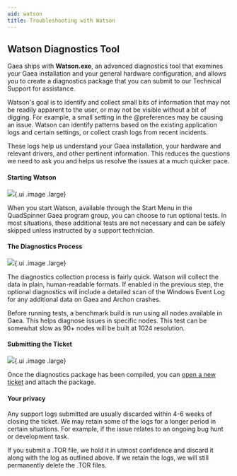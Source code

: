 ```yaml
---
uid: watson
title: Troubleshooting with Watson
---
```


## Watson Diagnostics Tool

Gaea ships with **Watson.exe**, an advanced diagnostics tool that
examines your Gaea installation and your general hardware
configuration, and allows you to create a diagnostics package that you
can submit to our Technical Support for assistance.

Watson's goal is to identify and collect small bits of information that
may not be readily apparent to the user, or may not be visible without a
bit of digging. For example, a small setting in the @preferences may be
causing an issue. Watson can identify patterns based on the existing
application logs and certain settings, or collect crash logs from recent
incidents.

These logs help us understand your Gaea installation, your hardware and
relevant drivers, and other pertinent information. This reduces the questions we need
to ask you and helps us resolve the issues at a much quicker pace.

#### Starting Watson

![](/images/ui/Watson1.webp){.ui .image .large}

When you start Watson, available through the Start Menu in the
QuadSpinner Gaea program group, you can choose to run optional tests. In
most situations, these additional tests are not necessary and can be
safely skipped unless instructed by a support technician.


#### The Diagnostics Process

![](/images/ui/Watson2.webp){.ui .image .large}

The diagnostics collection process is fairly quick. Watson will collect
the data in plain, human-readable formats. If enabled in the previous
step, the optional diagnostics will include a detailed scan of the
Windows Event Log for any additional data on Gaea and Archon crashes.

Before running tests, a benchmark build is run using all nodes available
in Gaea. This helps diagnose issues in specific nodes. This test can be
somewhat slow as 90+ nodes will be built at 1024 resolution.


#### Submitting the Ticket

![](/images/ui/Watson3.webp){.ui .image .large}

Once the diagnostics package has been compiled, you can
[open a new ticket](https://quadspinner.com/Support/) and attach the
package.


#### Your privacy

Any support logs submitted are usually discarded within 4-6 weeks of
closing the ticket. We may retain some of the logs for a longer period
in certain situations. For example, if the issue relates to an ongoing
bug hunt or development task.

If you submit a .TOR file, we hold it in utmost confidence and discard
it along with the log as outlined above. If we retain the logs, we will
still permanently delete the .TOR files.
